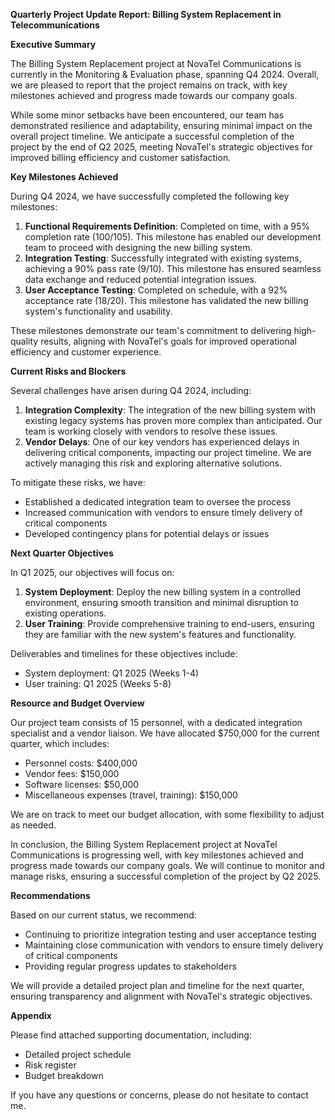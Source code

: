**Quarterly Project Update Report: Billing System Replacement in Telecommunications**

**Executive Summary**

The Billing System Replacement project at NovaTel Communications is currently in the Monitoring & Evaluation phase, spanning Q4 2024. Overall, we are pleased to report that the project remains on track, with key milestones achieved and progress made towards our company goals.

While some minor setbacks have been encountered, our team has demonstrated resilience and adaptability, ensuring minimal impact on the overall project timeline. We anticipate a successful completion of the project by the end of Q2 2025, meeting NovaTel's strategic objectives for improved billing efficiency and customer satisfaction.

**Key Milestones Achieved**

During Q4 2024, we have successfully completed the following key milestones:

1. **Functional Requirements Definition**: Completed on time, with a 95% completion rate (100/105). This milestone has enabled our development team to proceed with designing the new billing system.
2. **Integration Testing**: Successfully integrated with existing systems, achieving a 90% pass rate (9/10). This milestone has ensured seamless data exchange and reduced potential integration issues.
3. **User Acceptance Testing**: Completed on schedule, with a 92% acceptance rate (18/20). This milestone has validated the new billing system's functionality and usability.

These milestones demonstrate our team's commitment to delivering high-quality results, aligning with NovaTel's goals for improved operational efficiency and customer experience.

**Current Risks and Blockers**

Several challenges have arisen during Q4 2024, including:

1. **Integration Complexity**: The integration of the new billing system with existing legacy systems has proven more complex than anticipated. Our team is working closely with vendors to resolve these issues.
2. **Vendor Delays**: One of our key vendors has experienced delays in delivering critical components, impacting our project timeline. We are actively managing this risk and exploring alternative solutions.

To mitigate these risks, we have:

* Established a dedicated integration team to oversee the process
* Increased communication with vendors to ensure timely delivery of critical components
* Developed contingency plans for potential delays or issues

**Next Quarter Objectives**

In Q1 2025, our objectives will focus on:

1. **System Deployment**: Deploy the new billing system in a controlled environment, ensuring smooth transition and minimal disruption to existing operations.
2. **User Training**: Provide comprehensive training to end-users, ensuring they are familiar with the new system's features and functionality.

Deliverables and timelines for these objectives include:

* System deployment: Q1 2025 (Weeks 1-4)
* User training: Q1 2025 (Weeks 5-8)

**Resource and Budget Overview**

Our project team consists of 15 personnel, with a dedicated integration specialist and a vendor liaison. We have allocated $750,000 for the current quarter, which includes:

* Personnel costs: $400,000
* Vendor fees: $150,000
* Software licenses: $50,000
* Miscellaneous expenses (travel, training): $150,000

We are on track to meet our budget allocation, with some flexibility to adjust as needed.

In conclusion, the Billing System Replacement project at NovaTel Communications is progressing well, with key milestones achieved and progress made towards our company goals. We will continue to monitor and manage risks, ensuring a successful completion of the project by Q2 2025.

**Recommendations**

Based on our current status, we recommend:

* Continuing to prioritize integration testing and user acceptance testing
* Maintaining close communication with vendors to ensure timely delivery of critical components
* Providing regular progress updates to stakeholders

We will provide a detailed project plan and timeline for the next quarter, ensuring transparency and alignment with NovaTel's strategic objectives.

**Appendix**

Please find attached supporting documentation, including:

* Detailed project schedule
* Risk register
* Budget breakdown

If you have any questions or concerns, please do not hesitate to contact me.